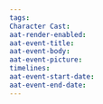 ```yaml
---
tags: 
Character Cast: 
aat-render-enabled: 
aat-event-title: 
aat-event-body: 
aat-event-picture: 
timelines: 
aat-event-start-date: 
aat-event-end-date:
---
```


